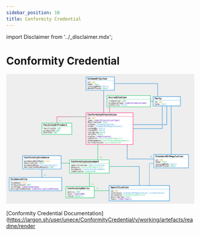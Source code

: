 ```yaml
---
sidebar_position: 10
title: Conformity Credential
---
```


import Disclaimer from '../\_disclaimer.mdx';

<Disclaimer />

# Conformity Credential

![Conformity Credential](ConformityCredential.svg)

[Conformity Credential Documentation](https://jargon.sh/user/unece/ConformityCredential/v/working/artefacts/readme/render

